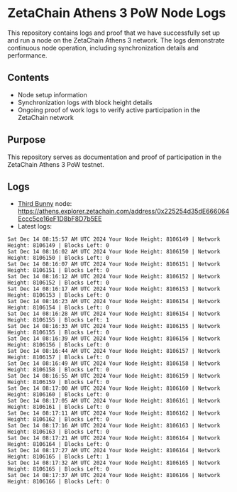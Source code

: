 # ZetaChain Athens 3 PoW Node Logs
This repository contains logs and proof that we have successfully set up and run a node on the ZetaChain Athens 3 network. The logs demonstrate continuous node operation, including synchronization details and performance.

## Contents
- Node setup information
- Synchronization logs with block height details
- Ongoing proof of work logs to verify active participation in the ZetaChain network

## Purpose
This repository serves as documentation and proof of participation in the ZetaChain Athens 3 PoW testnet.

## Logs

- [Third Bunny](https://thirdbunny.xyz/) node: https://athens.explorer.zetachain.com/address/0x225254d35dE666064Eccc5ce16eF1D8bF8D7b5EE
- Latest logs:
```
Sat Dec 14 08:15:57 AM UTC 2024 Your Node Height: 8106149 | Network Height: 8106149 | Blocks Left: 0
Sat Dec 14 08:16:02 AM UTC 2024 Your Node Height: 8106150 | Network Height: 8106150 | Blocks Left: 0
Sat Dec 14 08:16:07 AM UTC 2024 Your Node Height: 8106151 | Network Height: 8106151 | Blocks Left: 0
Sat Dec 14 08:16:12 AM UTC 2024 Your Node Height: 8106152 | Network Height: 8106152 | Blocks Left: 0
Sat Dec 14 08:16:17 AM UTC 2024 Your Node Height: 8106153 | Network Height: 8106153 | Blocks Left: 0
Sat Dec 14 08:16:23 AM UTC 2024 Your Node Height: 8106154 | Network Height: 8106154 | Blocks Left: 0
Sat Dec 14 08:16:28 AM UTC 2024 Your Node Height: 8106154 | Network Height: 8106155 | Blocks Left: 1
Sat Dec 14 08:16:33 AM UTC 2024 Your Node Height: 8106155 | Network Height: 8106155 | Blocks Left: 0
Sat Dec 14 08:16:39 AM UTC 2024 Your Node Height: 8106156 | Network Height: 8106156 | Blocks Left: 0
Sat Dec 14 08:16:44 AM UTC 2024 Your Node Height: 8106157 | Network Height: 8106157 | Blocks Left: 0
Sat Dec 14 08:16:49 AM UTC 2024 Your Node Height: 8106158 | Network Height: 8106158 | Blocks Left: 0
Sat Dec 14 08:16:55 AM UTC 2024 Your Node Height: 8106159 | Network Height: 8106159 | Blocks Left: 0
Sat Dec 14 08:17:00 AM UTC 2024 Your Node Height: 8106160 | Network Height: 8106160 | Blocks Left: 0
Sat Dec 14 08:17:05 AM UTC 2024 Your Node Height: 8106161 | Network Height: 8106161 | Blocks Left: 0
Sat Dec 14 08:17:11 AM UTC 2024 Your Node Height: 8106162 | Network Height: 8106162 | Blocks Left: 0
Sat Dec 14 08:17:16 AM UTC 2024 Your Node Height: 8106163 | Network Height: 8106163 | Blocks Left: 0
Sat Dec 14 08:17:21 AM UTC 2024 Your Node Height: 8106164 | Network Height: 8106164 | Blocks Left: 0
Sat Dec 14 08:17:27 AM UTC 2024 Your Node Height: 8106164 | Network Height: 8106165 | Blocks Left: 1
Sat Dec 14 08:17:32 AM UTC 2024 Your Node Height: 8106165 | Network Height: 8106165 | Blocks Left: 0
Sat Dec 14 08:17:37 AM UTC 2024 Your Node Height: 8106166 | Network Height: 8106166 | Blocks Left: 0
```
